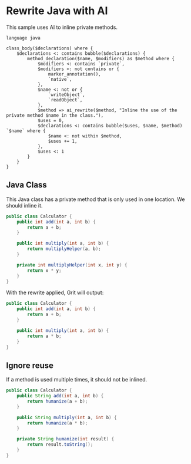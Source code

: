 # Rewrite Java with AI

This sample uses AI to inline private methods.

```grit
language java

class_body($declarations) where {
    $declarations <: contains bubble($declarations) {
        method_declaration($name, $modifiers) as $method where {
            $modifiers <: contains `private`,
            $modifiers <: not contains or {
                marker_annotation(),
                `native`,
            },
            $name <: not or {
                `writeObject`,
                `readObject`,
            },
            $method => ai_rewrite($method, "Inline the use of the private method $name in the class."),
            $uses = 0,
            $declarations <: contains bubble($uses, $name, $method) `$name` where {
                $name <: not within $method,
                $uses += 1,
            },
            $uses <: 1
        }
    }
}
```

## Java Class

This Java class has a private method that is only used in one location. We should inline it.

```java
public class Calculator {
    public int add(int a, int b) {
        return a + b;
    }

    public int multiply(int a, int b) {
        return multiplyHelper(a, b);
    }

    private int multiplyHelper(int x, int y) {
        return x * y;
    }
}

```

With the rewrite applied, Grit will output:

```java
public class Calculator {
    public int add(int a, int b) {
        return a + b;
    }

    public int multiply(int a, int b) {
        return a * b;
    }
}
```

## Ignore reuse

If a method is used multiple times, it should not be inlined.

```java
public class Calculator {
    public String add(int a, int b) {
        return humanize(a + b);
    }

    public String multiply(int a, int b) {
        return humanize(a * b);
    }

    private String humanize(int result) {
        return result.toString();
    }
}
```
